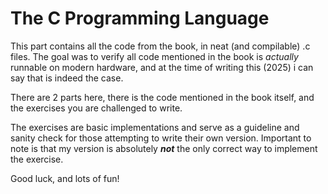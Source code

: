 # The C Programming Language

This part contains all the code from the book, in neat (and compilable) .c files.
The goal was to verify all code mentioned in the book is *actually* runnable on modern hardware, and at the time of writing this (2025) i can say that is indeed the case.

There are 2 parts here, there is the code mentioned in the book itself, and the exercises you are challenged to write.

The exercises are basic implementations and serve as a guideline and sanity check for those attempting to write their own version. Important to note is that my version is absolutely ***not*** the only correct way to implement the exercise.

Good luck, and lots of fun!
